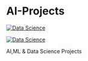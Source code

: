 # AI-Projects

[![Data Science](https://img.shields.io/badge/Tasfik-Rahman-brightgreen.svg)](https://github.com/Tasfik/AI-Projects/)

[![Data Science](https://img.shields.io/badge/Artificial-Intelligence-blueviolet.svg)](https://github.com/Tasfik/AI-Projects/)

AI,ML &amp; Data Science Projects
